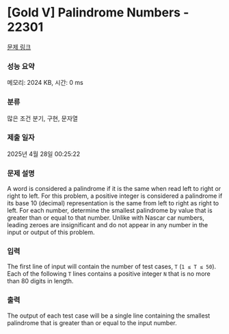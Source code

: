 # [Gold V] Palindrome Numbers - 22301 

[문제 링크](https://www.acmicpc.net/problem/22301) 

### 성능 요약

메모리: 2024 KB, 시간: 0 ms

### 분류

많은 조건 분기, 구현, 문자열

### 제출 일자

2025년 4월 28일 00:25:22

### 문제 설명

<p>A word is considered a palindrome if it is the same when read left to right or right to left. For this problem, a positive integer is considered a palindrome if its base 10 (decimal) representation is the same from left to right as right to left. For each number, determine the smallest palindrome by value that is greater than or equal to that number. Unlike with Nascar car numbers, leading zeroes are insignificant and do not appear in any number in the input or output of this problem.</p>

### 입력 

 <p>The first line of input will contain the number of test cases, <code>T</code> (<code>1 ≤ T ≤ 50</code>). Each of the following <code>T</code> lines contains a positive integer <code>N</code> that is no more than 80 digits in length.</p>

### 출력 

 <p>The output of each test case will be a single line containing the smallest palindrome that is greater than or equal to the input number.</p>

